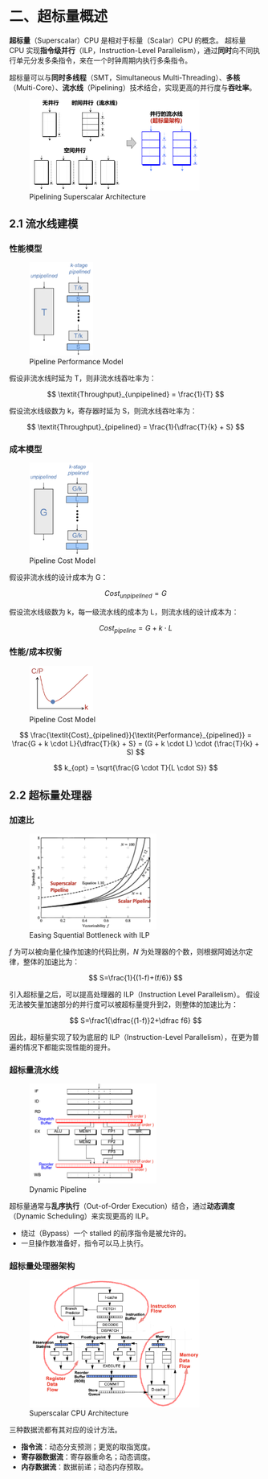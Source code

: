 # 二、超标量概述

**超标量**（Superscalar）CPU 是相对于标量（Scalar）CPU 的概念。
超标量 CPU 实现**指令级并行**（ILP，Instruction-Level Parallelism），通过**同时**向不同执行单元分发多条指令，来在一个时钟周期内执行多条指令。

超标量可以与**同时多线程**（SMT，Simultaneous Multi-Threading）、**多核**（Multi-Core）、**流水线**（Pipelining）技术结合，实现更高的并行度与**吞吐率**。

<figure>
  <img src="../figs/ss_arch.png" width=80%>
  <figcaption>Pipelining Superscalar Architecture</figcaption>
</figure>

## 2.1 流水线建模

### 性能模型

<figure>
  <img src="../figs/pipe_perf_model.png" width=30%>
  <figcaption>Pipeline Performance Model</figcaption>
</figure>

假设非流水线时延为 T，则非流水线吞吐率为：

$$
\textit{Throughput}_{unpipelined} = \frac{1}{T}
$$

假设流水线级数为 k，寄存器时延为 S，则流水线吞吐率为：

$$
\textit{Throughput}_{pipelined} = \frac{1}{\dfrac{T}{k} + S}
$$

### 成本模型

<figure>
  <img src="../figs/pipe_cost_model.png" width=30%>
  <figcaption>Pipeline Cost Model</figcaption>
</figure>

假设非流水线的设计成本为 G：

$$
\textit{Cost}_{unpipelined} = G
$$

假设流水线级数为 k，每一级流水线的成本为 L，则流水线的设计成本为：

$$
\textit{Cost}_{pipeline} = G + k \cdot L
$$

### 性能/成本权衡

<figure>
  <img src="../figs/pipe_cost_perf_balance.png" width=30%>
  <figcaption>Pipeline Cost Model</figcaption>
</figure>

$$
\frac{\textit{Cost}_{pipelined}}{\textit{Performance}_{pipelined}} = \frac{G + k \cdot L}{\dfrac{T}{k} + S} = (G + k \cdot L) \cdot (\frac{T}{k} + S)
$$

$$
k_{opt} = \sqrt{\frac{G \cdot T}{L \cdot S}}
$$

## 2.2 超标量处理器

### 加速比

<figure>
  <img src="../figs/ss_advantage.png" width=60%>
  <figcaption>Easing Squential Bottleneck with ILP</figcaption>
</figure>

$f$ 为可以被向量化操作加速的代码比例，$N$ 为处理器的个数，则根据阿姆达尔定律，整体的加速比为：

$$
S=\frac{1}{(1-f)+(f/6)}
$$

引入超标量之后，可以提高处理器的 ILP（Instruction Level Parallelism）。
假设无法被矢量加速部分的并行度可以被超标量提升到2，则整体的加速比为：

$$
S=\frac1{\dfrac{(1-f)}2+\dfrac f6}
$$

因此，超标量实现了较为底层的 ILP（Instruction-Level Parallelism），在更为普遍的情况下都能实现性能的提升。

### 超标量流水线

<figure>
  <img src="../figs/dynamic_pipe.png" width=60%>
  <figcaption>Dynamic Pipeline</figcaption>
</figure>

超标量通常与**乱序执行**（Out-of-Order Execution）结合，通过**动态调度**（Dynamic Scheduling）来实现更高的 ILP。

- 绕过（Bypass）一个 stalled 的前序指令是被允许的。
- 一旦操作数准备好，指令可以马上执行。

### 超标量处理器架构

<figure>
  <img src="../figs/ss_cpu_arch.png" width=80%>
  <figcaption>Superscalar CPU Architecture</figcaption>
</figure>

三种数据流都有其对应的设计方法。

- **指令流**：动态分支预测；更宽的取指宽度。
- **寄存器数据流**：寄存器重命名；动态调度。
- **内存数据流**：数据前递；动态内存预取。